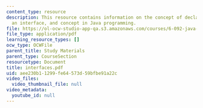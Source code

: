 ```yaml
---
content_type: resource
description: This resource contains information on the concept of declaring, implementing
  an interface, and concept in Java programming.
file: https://ol-ocw-studio-app-qa.s3.amazonaws.com/courses/6-092-java-preparation-for-6-170-january-iap-2006/aee230b11299fe64573d59bfbe91a22c_interfaces.pdf
file_type: application/pdf
learning_resource_types: []
ocw_type: OCWFile
parent_title: Study Materials
parent_type: CourseSection
resourcetype: Document
title: interfaces.pdf
uid: aee230b1-1299-fe64-573d-59bfbe91a22c
video_files:
  video_thumbnail_file: null
video_metadata:
  youtube_id: null
---
```

